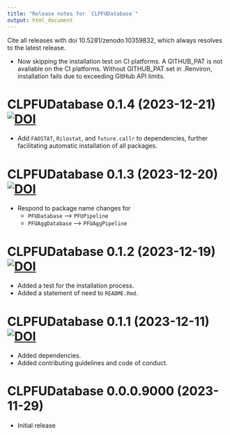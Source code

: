 ```yaml
---
title: "Release notes for `CLPFUDatabase`"
output: html_document
---
```


Cite all releases with doi 10.5281/zenodo.10359832, 
which always resolves to the latest release.


* Now skipping the installation test on CI platforms.
  A GITHUB_PAT is not available on the CI platforms.
  Without GITHUB_PAT set in .Renviron,
  installation fails due to exceeding GitHub API limits.


# CLPFUDatabase 0.1.4 (2023-12-21) [![DOI](https://zenodo.org/badge/DOI/10.5281/zenodo.10418947.svg)](https://doi.org/10.5281/zenodo.10418947)

* Add `FAOSTAT`, `Rilostat`, and `future.callr` to dependencies,
  further facilitating automatic installation of all packages.


# CLPFUDatabase 0.1.3 (2023-12-20) [![DOI](https://zenodo.org/badge/DOI/10.5281/zenodo.10416583.svg)](https://doi.org/10.5281/zenodo.10416583)

* Respond to package name changes for
    - `PFUDatabase` --> `PFUPipeline`
    - `PFUAggDatabase` --> `PFUAggPipeline`


# CLPFUDatabase 0.1.2 (2023-12-19) [![DOI](https://zenodo.org/badge/DOI/10.5281/zenodo.10407859.svg)](https://doi.org/10.5281/zenodo.10407859)

* Added a test for the installation process.
* Added a statement of need to `README.Rmd`.


# CLPFUDatabase 0.1.1 (2023-12-11) [![DOI](https://zenodo.org/badge/DOI/10.5281/zenodo.10359833.svg)](https://doi.org/10.5281/zenodo.10359833)

* Added dependencies.
* Added contributing guidelines and code of conduct.


# CLPFUDatabase 0.0.0.9000 (2023-11-29)

* Initial release

